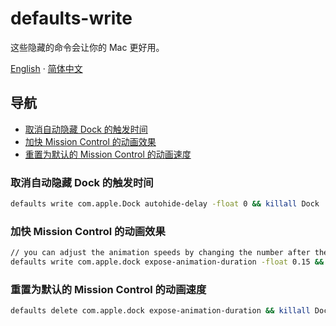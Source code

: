# defaults-write

这些隐藏的命令会让你的 Mac 更好用。

[English](./) · [简体中文](./README-zh.md)

## 导航

- [取消自动隐藏 Dock 的触发时间]()
- [加快 Mission Control 的动画效果]()
- [重置为默认的 Mission Control 的动画速度]()

### 取消自动隐藏 Dock 的触发时间

```bash
defaults write com.apple.Dock autohide-delay -float 0 && killall Dock
```

### 加快 Mission Control 的动画效果

```bash
// you can adjust the animation speeds by changing the number after the -float flag。
defaults write com.apple.dock expose-animation-duration -float 0.15 && killall Dock
```

### 重置为默认的 Mission Control 的动画速度

```bash
defaults delete com.apple.dock expose-animation-duration && killall Dock
```
